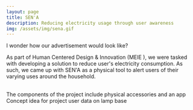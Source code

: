 ```yaml
---
layout: page
title: SEN'A 
description: Reducing electricity usage through user awareness 
img: /assets/img/sena.gif
---
```


<div>
    <img class="col three left" src="{{ site.baseurl }}/assets/img/sena.png" alt="" title="example image"/>
</div>
<div class="col three caption">
    I wonder how our advertisement would look like?
</div>

As part of Human Centered Design & Innovation (MEIE ), we were tasked with developing a solution to reduce user's electricity consumption. As such, we came up with SEN'A as a physical tool to alert users of their varying uses around the household.


<div class="img_row">
    <img class="col two left" src="{{ site.baseurl }}/assets/img/senastuff.png" alt="" title="example image"/>
    <img class="col one left" src="{{ site.baseurl }}/assets/img/app.gif" alt="" title="example image"/>
</div>
<div class="col three caption">
    The components of the project include physical accessories and an app
</div>

<div>
    <img class="col three left" src="{{ site.baseurl }}/assets/img/sena.gif" alt="" title="example image"/>
</div>
<div class="col three caption">
   Concept idea for project user data on lamp base
</div>